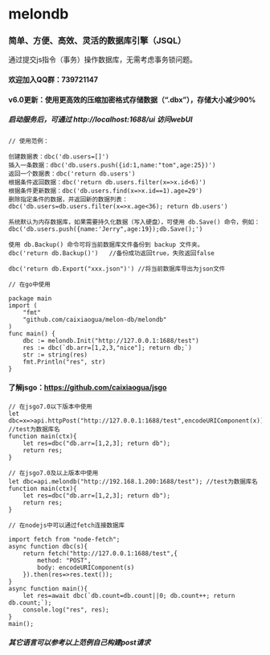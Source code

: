 # melondb
### 简单、方便、高效、灵活的数据库引擎（JSQL）

通过提交js指令（事务）操作数据库，无需考虑事务锁问题。

#### 欢迎加入QQ群：739721147

#### v6.0更新：使用更高效的压缩加密格式存储数据（“.dbx”），存储大小减少90%

##### 启动服务后，可通过 http://localhost:1688/ui 访问webUI

```
// 使用范例：

创建数据表：dbc('db.users=[]')
插入一条数据：dbc('db.users.push({id:1,name:"tom",age:25})')
返回一个数据表：dbc('return db.users')
根据条件返回数据：dbc('return db.users.filter(x=>x.id<6)')
根据条件更新数据：dbc('db.users.find(x=>x.id==1).age=29')
删除指定条件的数据，并返回新的数据列表：dbc('db.users=db.users.filter(x=>x.age<36); return db.users')

系统默认为内存数据库，如果需要持久化数据（写入硬盘），可使用 db.Save() 命令，例如：
dbc('db.users.push({name:'Jerry",age:19});db.Save();')

使用 db.Backup() 命令可将当前数据库文件备份到 backup 文件夹。
dbc('return db.Backup()')	//备份成功返回true，失败返回false

dbc('return db.Export("xxx.json")')	//将当前数据库导出为json文件
```


```
// 在go中使用

package main
import (
	"fmt"
	"github.com/caixiaogua/melon-db/melondb"
)
func main() {
	dbc := melondb.Init("http://127.0.0.1:1688/test")
	res := dbc(`db.arr=[1,2,3,"nice"]; return db;`)
	str := string(res)
	fmt.Println("res", str)
}
```
#### 了解jsgo：https://github.com/caixiaogua/jsgo
```
// 在jsgo7.0以下版本中使用
let dbc=x=>api.httpPost("http://127.0.0.1:1688/test",encodeURIComponent(x)); //test为数据库名
function main(ctx){
	let res=dbc("db.arr=[1,2,3]; return db");
	return res;
}

// 在jsgo7.0及以上版本中使用
let dbc=api.melondb("http://192.168.1.200:1688/test"); //test为数据库名
function main(ctx){
	let res=dbc("db.arr=[1,2,3]; return db");
	return res;
}
```

```
// 在nodejs中可以通过fetch连接数据库

import fetch from "node-fetch";
async function dbc(s){
	return fetch("http://127.0.0.1:1688/test",{
		method: "POST",
		body: encodeURIComponent(s)
	}).then(res=>res.text());
}
async function main(){
	let res=await dbc(`db.count=db.count||0; db.count++; return db.count;`);
	console.log("res", res);
}
main();
```

##### 其它语言可以参考以上范例自己构建post请求
